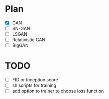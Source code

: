 # Plan
- [x] GAN
- [ ] SN-GAN
- [ ] LSGAN
- [ ] Relativistic GAN
- [ ] BigGAN

# TODO
- [ ] FID or Inception score
- [ ] sh scripts for training
- [ ] add option to trainer to choose loss function
